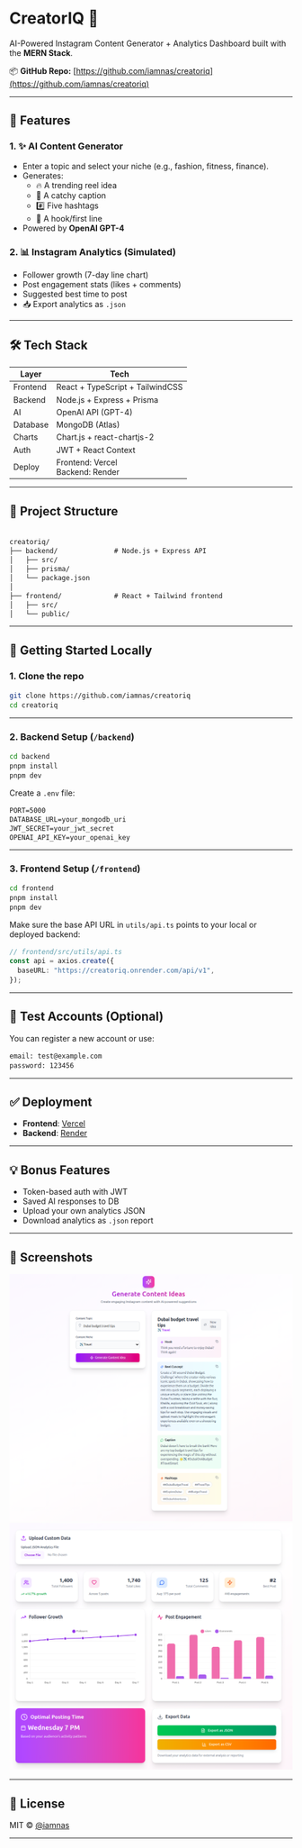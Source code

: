 # CreatorIQ 🚀

AI-Powered Instagram Content Generator + Analytics Dashboard built with the **MERN Stack**.
 
📦 **GitHub Repo:** [https://github.com/iamnas/creatoriq](https://github.com/iamnas/creatoriq)

---

## 🧠 Features

### 1. ✨ AI Content Generator
- Enter a topic and select your niche (e.g., fashion, fitness, finance).
- Generates:
  - 🔥 A trending reel idea
  - 📝 A catchy caption
  - #️⃣ Five hashtags
  - 🧲 A hook/first line
- Powered by **OpenAI GPT-4**

### 2. 📊 Instagram Analytics (Simulated)
- Follower growth (7-day line chart)
- Post engagement stats (likes + comments)
- Suggested best time to post
- 📥 Export analytics as `.json`

---

## 🛠 Tech Stack

| Layer     | Tech                        |
|-----------|-----------------------------|
| Frontend  | React + TypeScript + TailwindCSS |
| Backend   | Node.js + Express + Prisma  |
| AI        | OpenAI API (GPT-4)          |
| Database  | MongoDB (Atlas)             |
| Charts    | Chart.js + react-chartjs-2  |
| Auth      | JWT + React Context         |
| Deploy    | Frontend: Vercel<br>Backend: Render |

---

## 📂 Project Structure

```

creatoriq/
├── backend/              # Node.js + Express API
│   ├── src/
│   ├── prisma/
│   └── package.json
│
├── frontend/             # React + Tailwind frontend
│   ├── src/
│   └── public/

````

---

## 🚀 Getting Started Locally

### 1. Clone the repo

```bash
git clone https://github.com/iamnas/creatoriq
cd creatoriq
````

---

### 2. Backend Setup (`/backend`)

```bash
cd backend
pnpm install
pnpm dev
```

Create a `.env` file:

```env
PORT=5000
DATABASE_URL=your_mongodb_uri
JWT_SECRET=your_jwt_secret
OPENAI_API_KEY=your_openai_key
```

---

### 3. Frontend Setup (`/frontend`)

```bash
cd frontend
pnpm install
pnpm dev
```

Make sure the base API URL in `utils/api.ts` points to your local or deployed backend:

```ts
// frontend/src/utils/api.ts
const api = axios.create({
  baseURL: "https://creatoriq.onrender.com/api/v1",
});
```

---

## 🧪 Test Accounts (Optional)

You can register a new account or use:

```txt
email: test@example.com
password: 123456
```

---

## ✅ Deployment

* **Frontend**: [Vercel](https://vercel.com/)
* **Backend**: [Render](https://render.com/)

---

## 💡 Bonus Features

* Token-based auth with JWT
* Saved AI responses to DB
* Upload your own analytics JSON
* Download analytics as `.json` report

---

## 📸 Screenshots

![Generate Content](./demo/Generate.png)
![Analytics](./demo/Analytics.png)

---

## 🤝 License

MIT © [@iamnas](https://github.com/iamnas)

---

